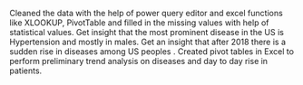 Cleaned the data with the help of power query editor and excel functions like XLOOKUP, PivotTable and filled in  the missing values with help of statistical values.
Get insight that the most prominent disease in the US is Hypertension and mostly in males. 
Get an insight that after 2018 there is a sudden rise in diseases among US peoples .
Created pivot tables in Excel to perform preliminary trend analysis on diseases and day to day rise in patients.
